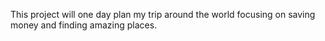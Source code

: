 This project will one day plan my trip around the world focusing on saving money and finding amazing places.